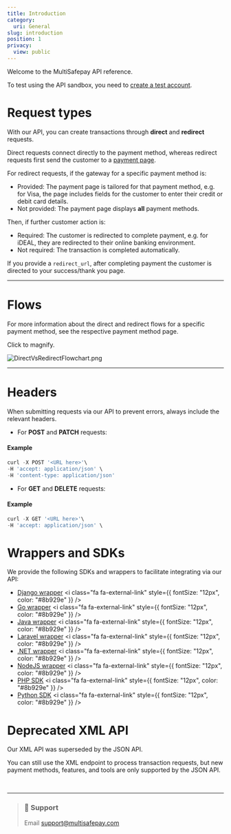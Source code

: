 ```yaml
---
title: Introduction
category:
  uri: General
slug: introduction
position: 1
privacy:
  view: public
---
```

Welcome to the MultiSafepay API reference.

To test using the API sandbox, you need to [create a test account](/docs/create-account/).

# Request types

With our API, you can create transactions through **direct** and **redirect** requests.

Direct requests connect directly to the payment method, whereas redirect requests first send the customer to a [payment page](/docs/payment-pages/).

For redirect requests, if the gateway for a specific payment method is:

* Provided: The payment page is tailored for that payment method, e.g. for Visa, the page includes fields for the customer to enter their credit or debit card details.
* Not provided: The payment page displays **all** payment methods.

Then, if further customer action is:

* Required: The customer is redirected to complete payment, e.g. for iDEAL, they are redirected to their online banking environment.
* Not required: The <Glossary>transaction</Glossary> is completed automatically.

If you provide a `redirect_url`, after completing payment the customer is directed to your success/thank you page.

***

# Flows

For more information about the direct and redirect flows for a specific payment method, see the respective payment method page.

Click to magnify.

![](https://files.readme.io/c702a54-DirectVsRedirectFlowchart.png "DirectVsRedirectFlowchart.png")

***

# Headers

When submitting requests via our API to prevent errors, always include the relevant headers.

* For **POST** and **PATCH** requests:

#### Example

```JavaScript
curl -X POST '<URL here>'\
-H 'accept: application/json' \
-H 'content-type: application/json'
```

* For **GET** and **DELETE** requests:

#### Example

```JavaScript
curl -X GET '<URL here>'\
-H 'accept: application/json' \
```

# Wrappers and SDKs

We provide the following SDKs and wrappers to facilitate integrating via our API:

* <a href="https://github.com/edoburu/django-multisafepay" target="_blank">Django wrapper</a> <i class="fa fa-external-link" style={{ fontSize: "12px", color: "#8b929e" }} />
* <a href="https://github.com/kurt-stolle/go-multisafepay" target="_blank">Go wrapper</a> <i class="fa fa-external-link" style={{ fontSize: "12px", color: "#8b929e" }} />
* <a href="https://github.com/MultiSafepay/Java" target="_blank">Java wrapper</a> <i class="fa fa-external-link" style={{ fontSize: "12px", color: "#8b929e" }} />
* <a href="https://github.com/MultiSafepay/laravel-api" target="_blank">Laravel wrapper</a> <i class="fa fa-external-link" style={{ fontSize: "12px", color: "#8b929e" }} />
* <a href="https://github.com/MultiSafepay/.Net" target="_blank">.NET wrapper</a> <i class="fa fa-external-link" style={{ fontSize: "12px", color: "#8b929e" }} />
* <a href="https://github.com/MultiSafepay/multisafepay-node-wrapper" target="_blank">NodeJS wrapper</a> <i class="fa fa-external-link" style={{ fontSize: "12px", color: "#8b929e" }} />
* <a href="https://github.com/MultiSafepay/php-sdk" target="_blank">PHP SDK</a> <i class="fa fa-external-link" style={{ fontSize: "12px", color: "#8b929e" }} />
* <a href="https://github.com/MultiSafepay/python-sdk" target="_blank">Python SDK</a> <i class="fa fa-external-link" style={{ fontSize: "12px", color: "#8b929e" }} />

# Deprecated XML API

Our XML API was superseded by the JSON API.

You can still use the XML endpoint to process transaction requests, but new payment methods, features, and tools are only supported by the JSON API.

<br />

***

<blockquote class="callout callout_info">
  <h3 class="callout-heading false">
    <span class="callout-icon">💬</span>
    Support
  </h3>

  <p>Email <a href="mailto:support@multisafepay.com">support@multisafepay.com</a></p>
</blockquote>
